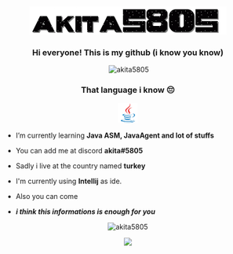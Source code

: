 
<p align="center"> <img src="https://raw.githubusercontent.com/akita5805/akita5805/main/images/akitanobg.gif" />
<h3 align="center">Hi everyone! This is my github (i know you know)</h3>
<p align="center">&nbsp;<img src="https://github-readme-stats.vercel.app/api?username=akita5805&show_icons=true&theme=cobalt&hide_border=true&locale=en" alt="akita5805" /></p>
<h3 align="center">That language i know 😔 </h3>
<p align="center"> <a href="https://www.java.com" target="_blank" rel="noreferrer"> <img src="https://raw.githubusercontent.com/devicons/devicon/master/icons/java/java-original.svg" alt="java" width="40" height="40"/> </a> </p align="center">

- I’m currently learning **Java ASM, JavaAgent and lot of stuffs**

- You can add me at discord **akita#5805**

- Sadly i live at the country named **turkey**

- I'm currently using **Intellij** as ide.

- Also you can come
- *****i think this informations is enough for you*****

</p>


<p align="center"> <img src="https://komarev.com/ghpvc/?username=akita5805&label=views&color=01090e&style=plastic" alt="akita5805" /> </p>
<p align="center"> <img src="https://preview.redd.it/hfs12p7u11951.png?auto=webp&s=2e472958d1482c070e7802580b0a81c84eb5d425" /> </p>
